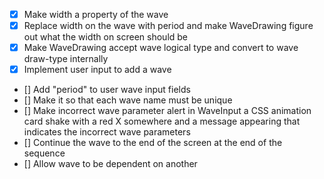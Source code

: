 - [x] Make width a property of the wave
- [x] Replace width on the wave with period and make WaveDrawing figure out what the width on screen should be
- [x] Make WaveDrawing accept wave logical type and convert to wave draw-type internally
- [x] Implement user input to add a wave
- [] Add "period" to user wave input fields
- [] Make it so that each wave name must be unique
- [] Make incorrect wave parameter alert in WaveInput a CSS animation card shake with a red X somewhere and a message appearing that indicates the incorrect wave parameters
- [] Continue the wave to the end of the screen at the end of the sequence
- [] Allow wave to be dependent on another
